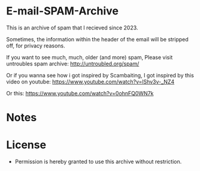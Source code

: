 # E-mail-SPAM-Archive

This is an archive of spam that I recieved since 2023.

Sometimes, the information within the header of the email will be stripped off, for privacy reasons.

If you want to see much, much, older (and more) spam, Please visit untroubles spam archive: http://untroubled.org/spam/

Or if you wanna see how i got inspired by Scambaiting, I got inspired by this video on youtube: https://www.youtube.com/watch?v=lShv3v-_NZ4

Or this: https://www.youtube.com/watch?v=0ohnFQ0WN7k

# Notes
# License

- Permission is hereby granted to use this archive without restriction. 
